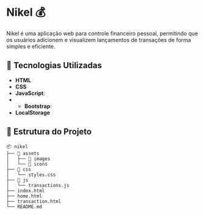 # Nikel 💰

Nikel é uma aplicação web para controle financeiro pessoal, permitindo que os usuários adicionem e visualizem lançamentos de transações de forma simples e eficiente.

## 🚀 Tecnologias Utilizadas

- **HTML**
- **CSS**
- **JavaScript**:
- - **Bootstrap**: 
- **LocalStorage**


## 📂 Estrutura do Projeto

```
📦 nikel
├── 📂 assets
│   ├── 📂 images
│   └── 📂 icons
├── 📂 css
│   └── styles.css
├── 📂 js
│   └── transactions.js
├── index.html
├── home.html
├── transaction.html
└── README.md
```

